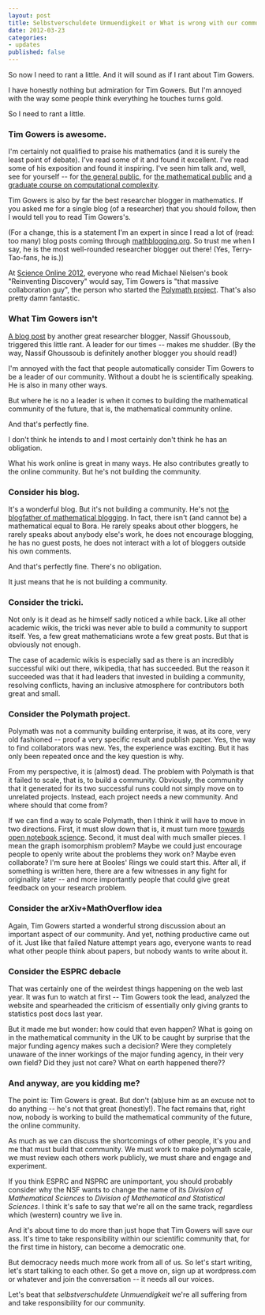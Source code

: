 ```yaml
---
layout: post
title: Selbstverschuldete Unmuendigkeit or What is wrong with our community?
date: 2012-03-23
categories:
- updates
published: false
---
```


So now I need to rant a little. And it will sound as if I rant about Tim Gowers.

I have honestly nothing but admiration for Tim Gowers. But I'm annoyed with the way some people think everything he touches turns gold.

So I need to rant a little.

### Tim Gowers is awesome.

I'm certainly not qualified to praise his mathematics (and it is surely the least point of debate). I've read some of it and found it excellent. I've read some of his exposition and found it inspiring. I've seen him talk and, well, see for yourself -- for [the general public](http://www.gresham.ac.uk/lectures-and-events/multiplying-and-dividing-whole-numbers-why-it-is-more-difficult-than-you-might), for [the mathematical public](http://www.youtube.com/watch?v=BsIJN4YMZZo) and [a graduate course on computational complexity](http://sms.cam.ac.uk/collection/545358).

Tim Gowers is also by far the best researcher blogger in mathematics. If you asked me for a single blog (of a researcher) that you should follow, then I would tell you to read Tim Gowers's.

(For a change, this is a statement I'm an expert in since I read a lot of (read: too many) blog posts coming through [mathblogging.org](http://www.mathblogging.org). So trust me when I say, he is the most well-rounded researcher blogger out there! (Yes, Terry-Tao-fans, he is.))

At [Science Online 2012](http://www.scienceonline.com), everyone who read Michael Nielsen's book "Reinventing Discovery" would say, Tim Gowers is "that massive collaboration guy", the person who started the [Polymath project](http://polymathprojects.org/). That's also pretty damn fantastic.

### What Tim Gowers isn't

[A blog post](http://nghoussoub.com/2012/01/26/timothy-gowers-a-leader-for-our-times/) by another great researcher blogger, Nassif Ghoussoub, triggered this little rant. A leader for our times -- makes me shudder. (By the way, Nassif Ghoussoub is definitely another blogger you should read!)

I'm annoyed with the fact that people automatically consider Tim Gowers to be a leader of our community. Without a doubt he is scientifically speaking. He is also in many other ways.

But where he is no a leader is when it comes to building the mathematical community of the future, that is, the mathematical community online.

And that's perfectly fine.

I don't think he intends to and I most certainly don't think he has an obligation.

What his work online is great in many ways. He also contributes greatly to the online community. But he's not building the community.

### Consider his blog.

It's a wonderful blog. But it's not building a community. He's not [the blogfather of mathematical blogging](http://scienceboxen.blogspot.com/2011/11/blogfather-interview-with-bora-zivkovic.html). In fact, there isn't (and cannot be) a mathematical equal to Bora. He rarely speaks about other bloggers, he rarely speaks about anybody else's work, he does not encourage blogging, he has no guest posts, he does not interact with a lot of bloggers outside his own comments.

And that's perfectly fine. There's no obligation.

It just means that he is not building a community.

### Consider the tricki.

Not only is it dead as he himself sadly noticed a while back. Like all other academic wikis, the tricki was never able to build a community to support itself. Yes, a few great mathematicians wrote a few great posts. But that is obviously not enough.

The case of academic wikis is especially sad as there is an incredibly successful wiki out there, wikipedia, that has succeeded. But the reason it succeeded was that it had leaders that invested in building a community, resolving conflicts, having an inclusive atmosphere for contributors both great and small.

### Consider the Polymath project.

Polymath was not a community building enterprise, it was, at its core, very old fashioned -- proof a very specific result and publish paper. Yes, the way to find collaborators was new. Yes, the experience was exciting. But it has only been repeated once and the key question is why.

From my perspective, it is (almost) dead. The problem with Polymath is that it failed to scale, that is, to build a community. Obviously, the community that it generated for its two successful runs could not simply move on to unrelated projects. Instead, each project needs a new community. And where should that come from?

If we can find a way to scale Polymath, then I think it will have to move in two directions. First, it must slow down that is, it must turn more [towards open notebook science](http://en.wikipedia.org/wiki/Open_notebook_science). Second, it must deal with much smaller pieces. I mean the graph isomorphism problem? Maybe we could just encourage people to openly write about the problems they work on? Maybe even collaborate? I'm sure here at Booles' Rings we could start this. After all, if something is written here, there are a few witnesses in any fight for originality later -- and more importantly people that could give great feedback on your research problem.

### Consider the arXiv+MathOverflow idea

Again, Tim Gowers started a wonderful strong discussion about an important aspect of our community. And yet, nothing productive came out of it. Just like that failed Nature attempt years ago, everyone wants to read what other people think about papers, but nobody wants to write about it.

### Consider the ESPRC debacle

That was certainly one of the weirdest things happening on the web last year. It was fun to watch at first -- Tim Gowers took the lead, analyzed the website and spearheaded the criticism of essentially only giving grants to statistics post docs last year.

But it made me but wonder: how could that even happen? What is going on in the mathematical community in the UK to be caught by surprise that the major funding agency makes such a decision? Were they completely unaware of the inner workings of the major funding agency, in their very own field? Did they just not care? What on earth happened there??

### And anyway, are you kidding me?

The point is: Tim Gowers is great. But don't (ab)use him as an excuse not to do anything -- he's not that great (honestly!). The fact remains that, right now, nobody is working to build the mathematical community of the future, the online community.

As much as we can discuss the shortcomings of other people, it's you and me that must build that community. We must work to make polymath scale, we must review each others work publicly, we must share and engage and experiment.

If you think ESPRC and NSPRC are unimportant, you should probably consider why the NSF wants to change the name of its _Division of Mathematical Sciences_ to _Division of Mathematical and Statistical Sciences_. I think it's safe to say that we're all on the same track, regardless which (western) country we live in.

And it's about time to do more than just hope that Tim Gowers will save our ass. It's time to take responsibility within our scientific community that, for the first time in history, can become a democratic one.

But democracy needs much more work from all of us. So let's start writing, let's start talking to each other. So get a move on, sign up at wordpress.com or whatever and join the conversation -- it needs all our voices.

Let's beat that _selbstverschuldete Unmuendigkeit_ we're all suffering from and take responsibility for our community.
